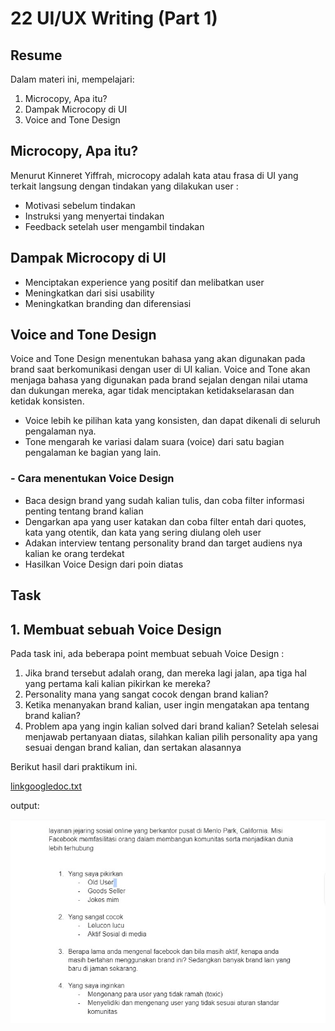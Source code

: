 # 22 UI/UX Writing (Part 1)

## Resume
Dalam materi ini, mempelajari:
1. Microcopy, Apa itu?
2. Dampak Microcopy di UI
3. Voice and Tone Design

## Microcopy, Apa itu?
Menurut Kinneret Yiffrah, microcopy adalah kata atau frasa di UI yang terkait langsung dengan tindakan yang dilakukan user :
- Motivasi sebelum tindakan
- Instruksi yang menyertai tindakan
- Feedback setelah user mengambil tindakan

## Dampak Microcopy di UI
- Menciptakan experience yang positif dan melibatkan user
- Meningkatkan dari sisi usability
- Meningkatkan branding dan diferensiasi

## Voice and Tone Design
Voice and Tone Design menentukan bahasa yang akan digunakan pada brand saat berkomunikasi dengan user di UI kalian. Voice and Tone akan menjaga bahasa yang digunakan 
pada brand sejalan dengan nilai utama dan dukungan mereka, agar tidak menciptakan ketidakselarasan dan ketidak konsisten.

- Voice lebih ke pilihan kata yang konsisten, dan dapat dikenali di seluruh pengalaman nya.
- Tone mengarah ke variasi dalam suara (voice) dari satu bagian pengalaman ke bagian yang lain.

### - Cara menentukan Voice Design

- Baca design brand yang sudah kalian tulis, dan coba filter informasi penting tentang brand kalian
- Dengarkan apa yang user katakan dan coba filter entah dari quotes, kata yang otentik, dan kata yang sering diulang oleh user
- Adakan interview tentang personality brand dan target audiens nya kalian ke orang terdekat
- Hasilkan Voice Design dari poin diatas



## Task
## 1. Membuat sebuah Voice Design
Pada task ini, ada beberapa point membuat sebuah Voice Design :
1. Jika brand tersebut adalah orang, dan mereka lagi jalan, apa tiga hal yang pertama kali kalian pikirkan ke mereka?
2. Personality mana yang sangat cocok dengan brand kalian?
3. Ketika menanyakan brand kalian, user ingin mengatakan apa tentang brand kalian?
4. Problem apa yang ingin kalian solved dari brand kalian?
Setelah selesai menjawab pertanyaan diatas, silahkan kalian pilih personality apa yang sesuai dengan brand kalian, dan sertakan alasannya


Berikut hasil dari praktikum ini.

[linkgoogledoc.txt](./praktikum/linkgoogledoc.txt)

output:

![ss](./screenshots/ss.jpg)




